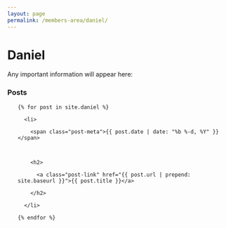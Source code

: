 ```yaml
---
layout: page
permalink: /members-area/daniel/
---
```

<h1> Daniel </h1>
Any important information will appear here:
<h3 class="page-heading">Posts</h3>



  <ul class="post-list">

    {% for post in site.daniel %}

      <li>

        <span class="post-meta">{{ post.date | date: "%b %-d, %Y" }}</span>



        <h2>

          <a class="post-link" href="{{ post.url | prepend: site.baseurl }}">{{ post.title }}</a>

        </h2>

      </li>

    {% endfor %}

  </ul>
